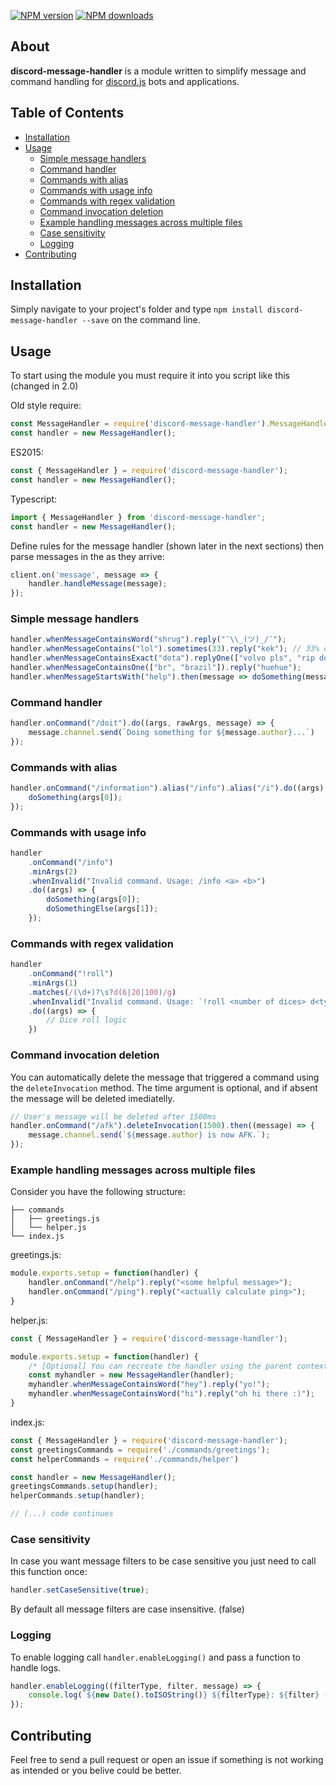 <p>
    <a href="https://www.npmjs.com/package/discord-message-handler"><img src="https://img.shields.io/npm/v/discord-message-handler.svg?maxAge=3600" alt="NPM version" /></a>
    <a href="https://www.npmjs.com/package/discord-message-handler"><img src="https://img.shields.io/npm/dt/discord-message-handler.svg?maxAge=3600" alt="NPM downloads" /></a>
</p>

## About
**discord-message-handler** is a module written to simplify message and command handling for [discord.js](https://github.com/discordjs/discord.js) bots and applications.

## Table of Contents

<!-- toc -->

- [Installation](#installation)
- [Usage](#usage)
  * [Simple message handlers](#simple-message-handlers)
  * [Command handler](#command-handler)
  * [Commands with alias](#commands-with-alias)
  * [Commands with usage info](#commands-with-usage-info)
  * [Commands with regex validation](#commands-with-regex-validation)
  * [Command invocation deletion](#command-invocation-deletion)
  * [Example handling messages across multiple files](#example-handling-messages-across-multiple-files)
  * [Case sensitivity](#case-sensitivity)
  * [Logging](#logging)
- [Contributing](#contributing)

<!-- tocstop -->

## Installation
Simply navigate to your project's folder and type `npm install discord-message-handler --save` on the command line.

## Usage
To start using the module you must require it into you script like this (changed in 2.0)

Old style require:
```js
const MessageHandler = require('discord-message-handler').MessageHandler;
const handler = new MessageHandler();
```

ES2015:
```js
const { MessageHandler } = require('discord-message-handler');
const handler = new MessageHandler();
```

Typescript:
```ts
import { MessageHandler } from 'discord-message-handler';
const handler = new MessageHandler();
```


Define rules for the message handler (shown later in the next sections) then parse messages in the as they arrive:
```js
client.on('message', message => {
    handler.handleMessage(message);
});
```

### Simple message handlers
```js
handler.whenMessageContainsWord("shrug").reply("¯\\_(ツ)_/¯");
handler.whenMessageContains("lol").sometimes(33).reply("kek"); // 33% chance
handler.whenMessageContainsExact("dota").replyOne(["volvo pls", "rip doto"]);
handler.whenMessageContainsOne(["br", "brazil"]).reply("huehue");
handler.whenMessageStartsWith("help").then(message => doSomething(message));
```

### Command handler
```js
handler.onCommand("/doit").do((args, rawArgs, message) => {
    message.channel.send(`Doing something for ${message.author}...`)
});
```

### Commands with alias
```js
handler.onCommand("/information").alias("/info").alias("/i").do((args) => {
    doSomething(args[0]);
});
```

### Commands with usage info
```js
handler 
    .onCommand("/info")
    .minArgs(2)
    .whenInvalid("Invalid command. Usage: /info <a> <b>")
    .do((args) => {
        doSomething(args[0]);
        doSomethingElse(args[1]);
    });
```

### Commands with regex validation
```js
handler
    .onCommand("!roll")
    .minArgs(1)
    .matches(/(\d+)?\s?d(6|20|100)/g)
    .whenInvalid("Invalid command. Usage: `!roll <number of dices> d<type of dice>`. Valid dices: d6, d20, d100")
    .do((args) => {
        // Dice roll logic
    })
```

### Command invocation deletion
You can automatically delete the message that triggered a command using the `deleteInvocation` method. The time argument is optional, and if absent the message will be deleted imediatelly.
```js
// User's message will be deleted after 1500ms
handler.onCommand("/afk").deleteInvocation(1500).then((message) => {
    message.channel.send(`${message.author} is now AFK.`);
});
```

### Example handling messages across multiple files

Consider you have the following structure:
```
├── commands
│   ├── greetings.js
│   └── helper.js
└── index.js
```

greetings.js:
```js
module.exports.setup = function(handler) {
    handler.onCommand("/help").reply("<some helpful message>");
    handler.onCommand("/ping").reply("<actually calculate ping>");
}
```

helper.js:
```js
const { MessageHandler } = require('discord-message-handler');

module.exports.setup = function(handler) {
    /* [Optional] You can recreate the handler using the parent context so your IDE will properly give out suggestions for the handler */
    const myhandler = new MessageHandler(handler);
    myhandler.whenMessageContainsWord("hey").reply("yo!");
    myhandler.whenMessageContainsWord("hi").reply("oh hi there :)");
}
```

index.js:
```js
const { MessageHandler } = require('discord-message-handler');
const greetingsCommands = require('./commands/greetings');
const helperCommands = require('./commands/helper')

const handler = new MessageHandler();
greetingsCommands.setup(handler);
helperCommands.setup(handler);

// (...) code continues
```

### Case sensitivity
In case you want message filters to be case sensitive you just need to call this function once:
```js
handler.setCaseSensitive(true);
```
By default all message filters are case insensitive. (false)

### Logging
To enable logging call `handler.enableLogging()` and pass a function to handle logs.
```js
handler.enableLogging((filterType, filter, message) => {
    console.log(`${new Date().toISOString()} ${filterType}: ${filter} - "${message.content}"`);
});
```

## Contributing
Feel free to send a pull request or open an issue if something is not working as intended or you belive could be better.
